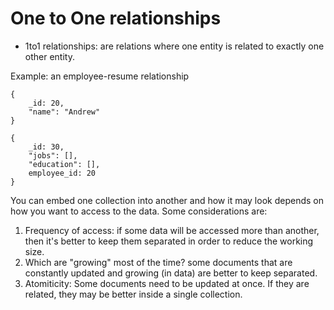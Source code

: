 # One to One relationships

- 1to1 relationships: are relations where one entity is related to exactly one other entity.

Example: an employee-resume relationship

```
{
    _id: 20,
    "name": "Andrew"
}
```

```
{
    _id: 30,
    "jobs": [],
    "education": [],
    employee_id: 20
}
```

You can embed one collection into another and how it may look depends on how you want to access to the data. Some considerations are:

1. Frequency of access: if some data will be accessed more than another, then it's better to keep them separated in order to reduce the working size.
2. Which are "growing" most of the time? some documents that are constantly updated and growing (in data) are better to keep separated.
3. Atomiticity: Some documents need to be updated at once. If they are related, they may be better inside a single collection.